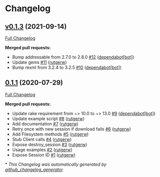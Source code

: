 # Changelog

## [v0.1.3](https://github.com/rutgerw/sma_api/tree/v0.1.3) (2021-09-14)

[Full Changelog](https://github.com/rutgerw/sma_api/compare/0.1.1...v0.1.3)

**Merged pull requests:**

- Bump addressable from 2.7.0 to 2.8.0 [\#12](https://github.com/rutgerw/sma_api/pull/12) ([dependabot[bot]](https://github.com/apps/dependabot))
- Update gems [\#11](https://github.com/rutgerw/sma_api/pull/11) ([rutgerw](https://github.com/rutgerw))
- Bump rexml from 3.2.4 to 3.2.5 [\#10](https://github.com/rutgerw/sma_api/pull/10) ([dependabot[bot]](https://github.com/apps/dependabot))

## [0.1.1](https://github.com/rutgerw/sma_api/tree/0.1.1) (2020-07-29)

[Full Changelog](https://github.com/rutgerw/sma_api/compare/73cae03b2c12f9f96e864421a0a940caede1fd1c...0.1.1)

**Merged pull requests:**

- Update rake requirement from ~\> 10.0 to ~\> 13.0 [\#9](https://github.com/rutgerw/sma_api/pull/9) ([dependabot[bot]](https://github.com/apps/dependabot))
- Update example script [\#8](https://github.com/rutgerw/sma_api/pull/8) ([rutgerw](https://github.com/rutgerw))
- Add documentation [\#7](https://github.com/rutgerw/sma_api/pull/7) ([rutgerw](https://github.com/rutgerw))
- Retry once with new session if download fails [\#6](https://github.com/rutgerw/sma_api/pull/6) ([rutgerw](https://github.com/rutgerw))
- Add Filesystem methods [\#5](https://github.com/rutgerw/sma_api/pull/5) ([rutgerw](https://github.com/rutgerw))
- Stub Client calls [\#4](https://github.com/rutgerw/sma_api/pull/4) ([rutgerw](https://github.com/rutgerw))
- Expose destroy\_session [\#3](https://github.com/rutgerw/sma_api/pull/3) ([rutgerw](https://github.com/rutgerw))
- Usage examples [\#2](https://github.com/rutgerw/sma_api/pull/2) ([rutgerw](https://github.com/rutgerw))
- Expose Session ID [\#1](https://github.com/rutgerw/sma_api/pull/1) ([rutgerw](https://github.com/rutgerw))



\* *This Changelog was automatically generated by [github_changelog_generator](https://github.com/github-changelog-generator/github-changelog-generator)*
